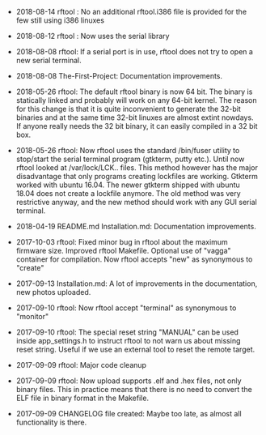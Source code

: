 - 2018-08-14 rftool : No an additional rftool.i386 file is provided for the few still using i386 linuxes

- 2018-08-12 rftool : Now uses the serial library

- 2018-08-08 rftool: If a serial port is in use, rftool does not try to open a new serial terminal.

- 2018-08-08 The-First-Project: Documentation improvements.

- 2018-05-26 rftool: The default rftool binary is now 64 bit. The binary is statically linked and probably will work on any 64-bit kernel. The reason for this change is that it is quite inconvenient to generate the 32-bit binaries and at the same time 32-bit linuxes are almost extint nowdays. If anyone really needs the 32 bit binary, it can easily compiled in a 32 bit box.

- 2018-05-26 rftool: Now rftool uses the standard /bin/fuser utility to stop/start the serial terminal program (gtkterm, putty etc.). Until now rftool looked at /var/lock/LCK.. files. This method however has the major disadvantage that only programs creating lockfiles are working. Gtkterm worked with ubuntu 16.04. The newer gtkterm shipped with ubuntu 18.04 does not create a lockfile anymore. The old method was very restrictive anyway, and the new method should work with any GUI serial terminal.

- 2018-04-19 README.md Installation.md: Documentation improvements.

- 2017-10-03 rftool: Fixed minor bug in rftool about the maximum firmware size.
Improved rftool Makefile.
Optional use of "vagga" container for compilation.
Now rftool accepts "new" as synonymous to "create"

- 2017-09-13 Installation.md: A lot of improvements in the documentation, new photos uploaded.

- 2017-09-10 rftool: Now rftool accept "terminal" as synonymous to "monitor"

- 2017-09-10 rftool: The special reset string "MANUAL" can be used inside app_settings.h to instruct rftool to not warn us about missing reset string. Useful if we use an external tool to reset the remote target.

- 2017-09-09 rftool: Major code cleanup

- 2017-09-09 rftool: Now upload supports .elf and .hex files, not only binary files.
This in practice means that there is no need to convert the ELF file
in binary format in the Makefile.

- 2017-09-09 CHANGELOG file created: Maybe too late, as almost all functionality is
there.
